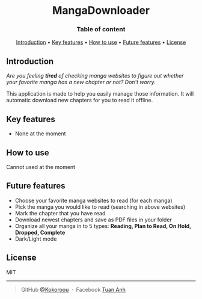 <h1 align="center">MangaDownloader</h1>
  
<h3 align="center">Table of content</h3>

<p align="center">
  <a href="#introduction">Introduction</a> •
  <a href="#key-features">Key features</a> •
  <a href="#how-to-use">How to use</a> •
  <a href="#future-features">Future features</a> •
  <a href="#license">License</a>
</p>

## Introduction
_Are you feeling __tired__ of checking manga websites to figure out whether your favorite manga has a new chapter or not? Don't worry._

This application is made to help you easily manage those information. It will automatic download new chapters for you to read it offline.

## Key features
- None at the moment

## How to use
Cannot used at the moment

## Future features
- Choose your favorite manga websites to read (for each manga)
- Pick the manga you would like to read (searching in above websites)
- Mark the chapter that you have read
- Download newest chapters and save as PDF files in your folder
- Organize all your manga in to 5 types: **Reading, Plan to Read, On Hold, Dropped, Complete**
- Dark/Light mode

## License
MIT

---

> GitHub [@Kokoroou](https://github.com/Kokoroou) &nbsp;&middot;&nbsp;
> Facebook [Tuan Anh](https://www.facebook.com/takf1619/)

